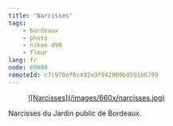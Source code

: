 ```yaml
---
title: "Narcisses"
tags:
    - bordeaux
    - photo
    - nikon d90
    - fleur
lang: fr
node: 69088
remoteId: c7c970ef8c492e9f942909b0591b6799
---
```

<figure class="object-center"><a href="/images/narcisses.jpg">![Narcisses](/images/660x/narcisses.jpg)
</a></figure>


Narcisses du Jardin public de Bordeaux.

